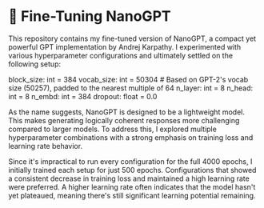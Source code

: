 # 🧠 Fine-Tuning NanoGPT

This repository contains my fine-tuned version of NanoGPT, a compact yet powerful GPT implementation by Andrej Karpathy. I experimented with various hyperparameter configurations and ultimately settled on the following setup:

block_size: int = 384
vocab_size: int = 50304  # Based on GPT-2's vocab size (50257), padded to the nearest multiple of 64
n_layer: int = 8
n_head: int = 8
n_embd: int = 384
dropout: float = 0.0

As the name suggests, NanoGPT is designed to be a lightweight model. This makes generating logically coherent responses more challenging compared to larger models. To address this, I explored multiple hyperparameter combinations with a strong emphasis on training loss and learning rate behavior.

Since it's impractical to run every configuration for the full 4000 epochs, I initially trained each setup for just 500 epochs. Configurations that showed a consistent decrease in training loss and maintained a high learning rate were preferred. A higher learning rate often indicates that the model hasn't yet plateaued, meaning there's still significant learning potential remaining.